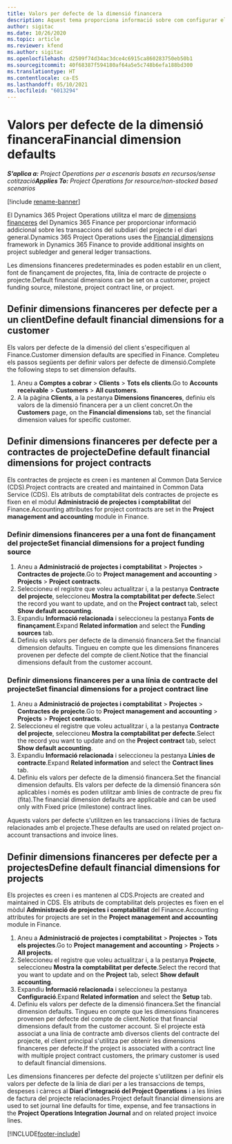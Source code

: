 ```yaml
---
title: Valors per defecte de la dimensió financera
description: Aquest tema proporciona informació sobre com configurar els valors predeterminats de les dimensions financeres.
author: sigitac
ms.date: 10/26/2020
ms.topic: article
ms.reviewer: kfend
ms.author: sigitac
ms.openlocfilehash: d2509f74d34ac3dce4c6915ca860283750eb50b1
ms.sourcegitcommit: 40f68387f594180af64a5e5c748b6efa188bd300
ms.translationtype: HT
ms.contentlocale: ca-ES
ms.lasthandoff: 05/10/2021
ms.locfileid: "6013294"
---
```

# <a name="financial-dimension-defaults"></a><span data-ttu-id="8c734-103">Valors per defecte de la dimensió financera</span><span class="sxs-lookup"><span data-stu-id="8c734-103">Financial dimension defaults</span></span>

<span data-ttu-id="8c734-104">_**S'aplica a:** Project Operations per a escenaris basats en recursos/sense cotització_</span><span class="sxs-lookup"><span data-stu-id="8c734-104">_**Applies To:** Project Operations for resource/non-stocked based scenarios_</span></span>

[!include [rename-banner](~/includes/cc-data-platform-banner.md)]

<span data-ttu-id="8c734-105">El Dynamics 365 Project Operations utilitza el marc de [dimensions financeres](/dynamics365/finance/general-ledger/financial-dimensions) del Dynamics 365 Finance per proporcionar informació addicional sobre les transaccions del subdiari del projecte i el diari general.</span><span class="sxs-lookup"><span data-stu-id="8c734-105">Dynamics 365 Project Operations uses the [Financial dimensions](/dynamics365/finance/general-ledger/financial-dimensions) framework in Dynamics 365 Finance to provide additional insights on project subledger and general ledger transactions.</span></span>

<span data-ttu-id="8c734-106">Les dimensions financeres predeterminades es poden establir en un client, font de finançament de projectes, fita, línia de contracte de projecte o projecte.</span><span class="sxs-lookup"><span data-stu-id="8c734-106">Default financial dimensions can be set on a customer, project funding source, milestone, project contract line, or project.</span></span>

## <a name="define-default-financial-dimensions-for-a-customer"></a><span data-ttu-id="8c734-107">Definir dimensions financeres per defecte per a un client</span><span class="sxs-lookup"><span data-stu-id="8c734-107">Define default financial dimensions for a customer</span></span>

<span data-ttu-id="8c734-108">Els valors per defecte de la dimensió del client s'especifiquen al Finance.</span><span class="sxs-lookup"><span data-stu-id="8c734-108">Customer dimension defaults are specified in Finance.</span></span> <span data-ttu-id="8c734-109">Completeu els passos següents per definir valors per defecte de dimensió.</span><span class="sxs-lookup"><span data-stu-id="8c734-109">Complete the following steps to set dimension defaults.</span></span>

1. <span data-ttu-id="8c734-110">Aneu a **Comptes a cobrar** > **Clients** > **Tots els clients**.</span><span class="sxs-lookup"><span data-stu-id="8c734-110">Go to **Accounts receivable** > **Customers** > **All customers**.</span></span>
2. <span data-ttu-id="8c734-111">A la pàgina **Clients**, a la pestanya **Dimensions financeres**, definiu els valors de la dimensió financera per a un client concret.</span><span class="sxs-lookup"><span data-stu-id="8c734-111">On the **Customers** page, on the **Financial dimensions** tab, set the financial dimension values for specific customer.</span></span>

## <a name="define-default-financial-dimensions-for-project-contracts"></a><span data-ttu-id="8c734-112">Definir dimensions financeres per defecte per a contractes de projecte</span><span class="sxs-lookup"><span data-stu-id="8c734-112">Define default financial dimensions for project contracts</span></span>

<span data-ttu-id="8c734-113">Els contractes de projecte es creen i es mantenen al Common Data Service (CDS).</span><span class="sxs-lookup"><span data-stu-id="8c734-113">Project contracts are created and maintained in Common Data Service (CDS).</span></span> <span data-ttu-id="8c734-114">Els atributs de comptabilitat dels contractes de projecte es fixen en el mòdul **Administració de projectes i comptabilitat** del Finance.</span><span class="sxs-lookup"><span data-stu-id="8c734-114">Accounting attributes for project contracts are set in the **Project management and accounting** module in Finance.</span></span>

### <a name="set-financial-dimensions-for-a-project-funding-source"></a><span data-ttu-id="8c734-115">Definir dimensions financeres per a una font de finançament del projecte</span><span class="sxs-lookup"><span data-stu-id="8c734-115">Set financial dimensions for a project funding source</span></span>

1. <span data-ttu-id="8c734-116">Aneu a **Administració de projectes i comptabilitat** > **Projectes** > **Contractes de projecte**.</span><span class="sxs-lookup"><span data-stu-id="8c734-116">Go to **Project management and accounting** > **Projects** > **Project contracts**.</span></span>
2. <span data-ttu-id="8c734-117">Seleccioneu el registre que voleu actualitzar i, a la pestanya **Contracte del projecte**, seleccioneu **Mostra la comptabilitat per defecte**.</span><span class="sxs-lookup"><span data-stu-id="8c734-117">Select the record you want to update, and on the **Project contract** tab, select **Show default accounting**.</span></span>
3. <span data-ttu-id="8c734-118">Expandiu **Informació relacionada** i seleccioneu la pestanya **Fonts de finançament**.</span><span class="sxs-lookup"><span data-stu-id="8c734-118">Expand **Related information** and select the **Funding sources** tab.</span></span>
4. <span data-ttu-id="8c734-119">Definiu els valors per defecte de la dimensió financera.</span><span class="sxs-lookup"><span data-stu-id="8c734-119">Set the financial dimension defaults.</span></span> <span data-ttu-id="8c734-120">Tingueu en compte que les dimensions financeres provenen per defecte del compte de client.</span><span class="sxs-lookup"><span data-stu-id="8c734-120">Notice that the financial dimensions default from the customer account.</span></span>

### <a name="set-financial-dimensions-for-a-project-contract-line"></a><span data-ttu-id="8c734-121">Definir dimensions financeres per a una línia de contracte del projecte</span><span class="sxs-lookup"><span data-stu-id="8c734-121">Set financial dimensions for a project contract line</span></span>

1. <span data-ttu-id="8c734-122">Aneu a **Administració de projectes i comptabilitat** > **Projectes** > **Contractes de projecte**.</span><span class="sxs-lookup"><span data-stu-id="8c734-122">Go to **Project management and accounting** > **Projects** > **Project contracts**.</span></span>
2. <span data-ttu-id="8c734-123">Seleccioneu el registre que voleu actualitzar i, a la pestanya **Contracte del projecte**, seleccioneu **Mostra la comptabilitat per defecte**.</span><span class="sxs-lookup"><span data-stu-id="8c734-123">Select the record you want to update and on the **Project contract** tab, select **Show default accounting**.</span></span>
3. <span data-ttu-id="8c734-124">Expandiu **Informació relacionada** i seleccioneu la pestanya **Línies de contracte**.</span><span class="sxs-lookup"><span data-stu-id="8c734-124">Expand **Related information** and select the **Contract lines** tab.</span></span>
4. <span data-ttu-id="8c734-125">Definiu els valors per defecte de la dimensió financera.</span><span class="sxs-lookup"><span data-stu-id="8c734-125">Set the financial dimension defaults.</span></span> <span data-ttu-id="8c734-126">Els valors per defecte de la dimensió financera són aplicables i només es poden utilitzar amb línies de contracte de preu fix (fita).</span><span class="sxs-lookup"><span data-stu-id="8c734-126">The financial dimension defaults are applicable and can be used only with Fixed price (milestone) contract lines.</span></span>

<span data-ttu-id="8c734-127">Aquests valors per defecte s'utilitzen en les transaccions i línies de factura relacionades amb el projecte.</span><span class="sxs-lookup"><span data-stu-id="8c734-127">These defaults are used on related project on-account transactions and invoice lines.</span></span>

## <a name="define-default-financial-dimensions-for-projects"></a><span data-ttu-id="8c734-128">Definir dimensions financeres per defecte per a projectes</span><span class="sxs-lookup"><span data-stu-id="8c734-128">Define default financial dimensions for projects</span></span>

<span data-ttu-id="8c734-129">Els projectes es creen i es mantenen al CDS.</span><span class="sxs-lookup"><span data-stu-id="8c734-129">Projects are created and maintained in CDS.</span></span> <span data-ttu-id="8c734-130">Els atributs de comptabilitat dels projectes es fixen en el mòdul **Administració de projectes i comptabilitat** del Finance.</span><span class="sxs-lookup"><span data-stu-id="8c734-130">Accounting attributes for projects are set in the **Project management and accounting** module in Finance.</span></span>

1. <span data-ttu-id="8c734-131">Aneu a **Administració de projectes i comptabilitat** > **Projectes** > **Tots els projectes**.</span><span class="sxs-lookup"><span data-stu-id="8c734-131">Go to **Project management and accounting** > **Projects** > **All projects**.</span></span>
2. <span data-ttu-id="8c734-132">Seleccioneu el registre que voleu actualitzar i, a la pestanya **Projecte**, seleccioneu **Mostra la comptabilitat per defecte**.</span><span class="sxs-lookup"><span data-stu-id="8c734-132">Select the record that you want to update and on the **Project** tab, select **Show default accounting**.</span></span>
3. <span data-ttu-id="8c734-133">Expandiu **Informació relacionada** i seleccioneu la pestanya **Configuració**.</span><span class="sxs-lookup"><span data-stu-id="8c734-133">Expand **Related information** and select the **Setup** tab.</span></span>
4. <span data-ttu-id="8c734-134">Definiu els valors per defecte de la dimensió financera.</span><span class="sxs-lookup"><span data-stu-id="8c734-134">Set the financial dimension defaults.</span></span> <span data-ttu-id="8c734-135">Tingueu en compte que les dimensions financeres provenen per defecte del compte de client.</span><span class="sxs-lookup"><span data-stu-id="8c734-135">Notice that financial dimensions default from the customer account.</span></span> <span data-ttu-id="8c734-136">Si el projecte està associat a una línia de contracte amb diversos clients del contracte del projecte, el client principal s'utilitza per obtenir les dimensions financeres per defecte.</span><span class="sxs-lookup"><span data-stu-id="8c734-136">If the project is associated with a contract line with multiple project contract customers, the primary customer is used to default financial dimensions.</span></span>

<span data-ttu-id="8c734-137">Les dimensions financeres per defecte del projecte s'utilitzen per definir els valors per defecte de la línia de diari per a les transaccions de temps, despeses i càrrecs al **Diari d'integració del Project Operations** i a les línies de factura del projecte relacionades.</span><span class="sxs-lookup"><span data-stu-id="8c734-137">Project default financial dimensions are used to set journal line defaults for time, expense, and fee transactions in the **Project Operations Integration Journal** and on related project invoice lines.</span></span>


[!INCLUDE[footer-include](../includes/footer-banner.md)]